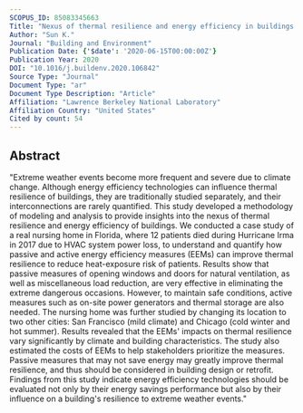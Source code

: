 ```yaml
---
SCOPUS_ID: 85083345663
Title: "Nexus of thermal resilience and energy efficiency in buildings: A case study of a nursing home"
Author: "Sun K."
Journal: "Building and Environment"
Publication Date: {'$date': '2020-06-15T00:00:00Z'}
Publication Year: 2020
DOI: "10.1016/j.buildenv.2020.106842"
Source Type: "Journal"
Document Type: "ar"
Document Type Description: "Article"
Affiliation: "Lawrence Berkeley National Laboratory"
Affiliation Country: "United States"
Cited by count: 54
---
```


## Abstract
"Extreme weather events become more frequent and severe due to climate change. Although energy efficiency technologies can influence thermal resilience of buildings, they are traditionally studied separately, and their interconnections are rarely quantified. This study developed a methodology of modeling and analysis to provide insights into the nexus of thermal resilience and energy efficiency of buildings. We conducted a case study of a real nursing home in Florida, where 12 patients died during Hurricane Irma in 2017 due to HVAC system power loss, to understand and quantify how passive and active energy efficiency measures (EEMs) can improve thermal resilience to reduce heat-exposure risk of patients. Results show that passive measures of opening windows and doors for natural ventilation, as well as miscellaneous load reduction, are very effective in eliminating the extreme dangerous occasions. However, to maintain safe conditions, active measures such as on-site power generators and thermal storage are also needed. The nursing home was further studied by changing its location to two other cities: San Francisco (mild climate) and Chicago (cold winter and hot summer). Results revealed that the EEMs' impacts on thermal resilience vary significantly by climate and building characteristics. The study also estimated the costs of EEMs to help stakeholders prioritize the measures. Passive measures that may not save energy may greatly improve thermal resilience, and thus should be considered in building design or retrofit. Findings from this study indicate energy efficiency technologies should be evaluated not only by their energy savings performance but also by their influence on a building's resilience to extreme weather events."
